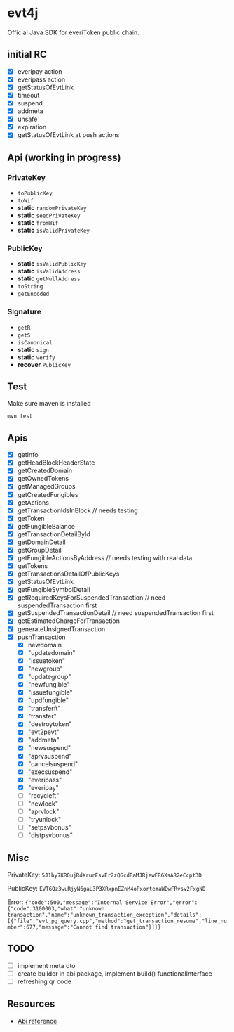 # evt4j
Official Java SDK for everiToken public chain.

## initial RC
* [x] everipay action
* [x] everipass action
* [x] getStatusOfEvtLink
* [x] timeout
* [x] suspend
* [x] addmeta
* [x] unsafe
* [x] expiration
* [x] getStatusOfEvtLink at push actions

## Api (working in progress)

### PrivateKey
* `toPublicKey`
* `toWif`
* **static** `randomPrivateKey`
* **static** `seedPrivateKey`
* **static** `fromWif`
* **static** `isValidPrivateKey`

### PublicKey
* **static** `isValidPublicKey`
* **static** `isValidAddress`
* **static** `getNullAddress`
* `toString`
* `getEncoded`

### Signature
* `getR`
* `getS`
* `isCanonical`
* **static** `sign`
* **static** `verify`
* **recover** `PublicKey`


## Test

Make sure maven is installed

`mvn test`

## Apis
* [x] getInfo
* [x] getHeadBlockHeaderState
* [x] getCreatedDomain
* [x] getOwnedTokens
* [x] getManagedGroups
* [x] getCreatedFungibles
* [x] getActions
* [x] getTransactionIdsInBlock // needs testing
* [x] getToken
* [x] getFungibleBalance
* [x] getTransactionDetailById
* [x] getDomainDetail
* [x] getGroupDetail
* [x] getFungibleActionsByAddress // needs testing with real data
* [x] getTokens
* [x] getTransactionsDetailOfPublicKeys
* [x] getStatusOfEvtLink
* [x] getFungibleSymbolDetail
* [x] getRequiredKeysForSuspendedTransaction // need suspendedTransaction first
* [x] getSuspendedTransactionDetail // need suspendedTransaction first
* [x] getEstimatedChargeForTransaction
* [x] generateUnsignedTransaction
* [x] pushTransaction
    * [x] newdomain
    * [x] "updatedomain"
    * [x] "issuetoken"
    * [x] "newgroup"
    * [x] "updategroup"
    * [x] "newfungible"
    * [x] "issuefungible"
    * [x] "updfungible"
    * [x] "transferft"
    * [x] "transfer"
    * [x] "destroytoken"
    * [x] "evt2pevt"
    * [x] "addmeta"
    * [x] "newsuspend"
    * [x] "aprvsuspend"
    * [x] "cancelsuspend"
    * [x] "execsuspend"
    * [x] "everipass"
    * [x] "everipay"
    * [ ] "recycleft"
    * [ ] "newlock"
    * [ ] "aprvlock"
    * [ ] "tryunlock"
    * [ ] "setpsvbonus"
    * [ ] "distpsvbonus"

## Misc

PrivateKey: `5J1by7KRQujRdXrurEsvEr2zQGcdPaMJRjewER6XsAR2eCcpt3D` 

PublicKey: `EVT6Qz3wuRjyN6gaU3P3XRxpnEZnM4oPxortemaWDwFRvsv2FxgND`

Error: `{"code":500,"message":"Internal Service Error","error":{"code":3100003,"what":"unknown transaction","name":"unknown_transaction_exception","details":[{"file":"evt_pg_query.cpp","method":"get_transaction_resume","line_number":677,"message":"Cannot find transaction"}]}}`


## TODO
* [ ] implement meta dto
* [ ] create builder in abi package, implement build() functionalInterface
* [ ] refreshing qr code

## Resources
* [Abi reference](https://www.everitoken.io/developers/apis,_sdks_and_tools/abi_reference/en_US)
